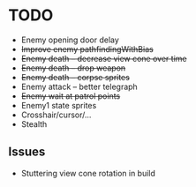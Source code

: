 # TODO

* Enemy opening door delay
* ~~Improve enemy pathfindingWithBias~~
* ~~Enemy death – decrease view cone over time~~
* ~~Enemy death – drop weapon~~
* ~~Enemy death – corpse sprites~~
* Enemy attack – better telegraph
* ~~Enemy wait at patrol points~~
* Enemy1 state sprites
* Crosshair/cursor/...
* Stealth

## Issues

* Stuttering view cone rotation in build
